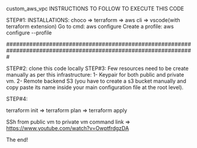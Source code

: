 custom_aws_vpc INSTRUCTIONS TO FOLLOW TO EXECUTE THIS CODE

STEP#1: INSTALLATIONS: choco => terraform => aws cli => vscode(with terraform extension) Go to cmd: aws configure Create a profile: aws configure --profile

#################################################################################################################

STEP#2: clone this code locally STEP#3: Few resources need to be create manually as per this infrastructure: 1- Keypair for both public and private vm. 2- Remote backend S3 (you have to create a s3 bucket manually and copy paste its name inside your main configuration file at the root level).

STEP#4:

terraform init => terraform plan => terraform apply

SSh from public vm to private vm command link => https://www.youtube.com/watch?v=OwptfrdgzDA

The end!